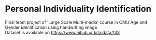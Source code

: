 # Personal Individuality Identification
Final team project of 'Large Scale Multi-media' course in CMU
Age and Gender identification using handwriting image  
Dataset is available on https://www.aihub.or.kr/aidata/133
